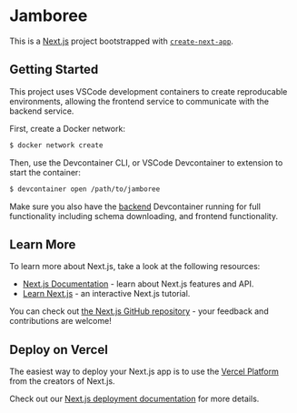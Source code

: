 # Jamboree

This is a [Next.js](https://nextjs.org/) project bootstrapped with [`create-next-app`](https://github.com/vercel/next.js/tree/canary/packages/create-next-app).

## Getting Started

This project uses VSCode development containers to create reproducable environments, allowing the frontend service to communicate with the backend service.

First, create a Docker network:

```sh
$ docker network create
```

Then, use the Devcontainer CLI, or VSCode Devcontainer to extension to start the container:

```sh
$ devcontainer open /path/to/jamboree
```

Make sure you also have the [backend](https://github.com/Dan6erbond/jamboree-api) Devcontainer running for full functionality including schema downloading, and frontend functionality.

## Learn More

To learn more about Next.js, take a look at the following resources:

- [Next.js Documentation](https://nextjs.org/docs) - learn about Next.js features and API.
- [Learn Next.js](https://nextjs.org/learn) - an interactive Next.js tutorial.

You can check out [the Next.js GitHub repository](https://github.com/vercel/next.js/) - your feedback and contributions are welcome!

## Deploy on Vercel

The easiest way to deploy your Next.js app is to use the [Vercel Platform](https://vercel.com/new?utm_medium=default-template&filter=next.js&utm_source=create-next-app&utm_campaign=create-next-app-readme) from the creators of Next.js.

Check out our [Next.js deployment documentation](https://nextjs.org/docs/deployment) for more details.
